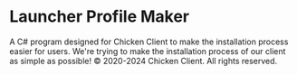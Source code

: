 # Launcher Profile Maker
A C# program designed for Chicken Client to make the installation process easier for users.
We're trying to make the installation process of our client as simple as possible!
&copy; 2020-2024 Chicken Client. All rights reserved.
